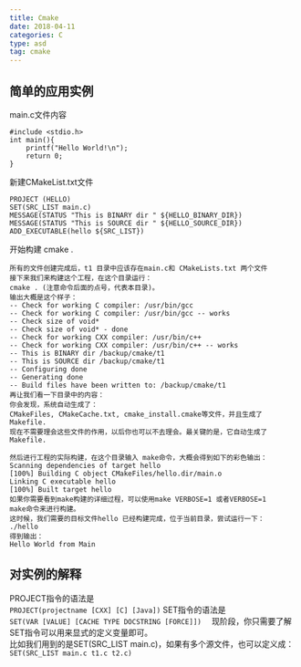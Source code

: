 ```yaml
---
title: Cmake
date: 2018-04-11 
categories: C
type: asd
tag: cmake 
---
```


## 简单的应用实例
main.c文件内容
```
#include <stdio.h>
int main(){
    printf("Hello World!\n");
    return 0;
}
```

新建CMakeList.txt文件
```
PROJECT (HELLO)
SET(SRC_LIST main.c)
MESSAGE(STATUS "This is BINARY dir " ${HELLO_BINARY_DIR})
MESSAGE(STATUS "This is SOURCE dir " ${HELLO_SOURCE_DIR})
ADD_EXECUTABLE(hello ${SRC_LIST})
```
<!--more-->

开始构建 cmake .
```
所有的文件创建完成后，t1 目录中应该存在main.c和 CMakeLists.txt 两个文件
接下来我们来构建这个工程，在这个目录运行：
cmake . (注意命令后面的点号，代表本目录)。
输出大概是这个样子：
-- Check for working C compiler: /usr/bin/gcc
-- Check for working C compiler: /usr/bin/gcc -- works
-- Check size of void*
-- Check size of void* - done
-- Check for working CXX compiler: /usr/bin/c++
-- Check for working CXX compiler: /usr/bin/c++ -- works
-- This is BINARY dir /backup/cmake/t1
-- This is SOURCE dir /backup/cmake/t1
-- Configuring done
-- Generating done
-- Build files have been written to: /backup/cmake/t1
再让我们看一下目录中的内容：
你会发现，系统自动生成了：
CMakeFiles, CMakeCache.txt, cmake_install.cmake等文件，并且生成了Makefile.
现在不需要理会这些文件的作用，以后你也可以不去理会。最关键的是，它自动生成了Makefile.

然后进行工程的实际构建，在这个目录输入 make命令，大概会得到如下的彩色输出：
Scanning dependencies of target hello
[100%] Building C object CMakeFiles/hello.dir/main.o
Linking C executable hello
[100%] Built target hello
如果你需要看到make构建的详细过程，可以使用make VERBOSE=1 或者VERBOSE=1
make命令来进行构建。
这时候，我们需要的目标文件hello 已经构建完成，位于当前目录，尝试运行一下：
./hello
得到输出：
Hello World from Main
```

## 对实例的解释
PROJECT指令的语法是  
`PROJECT(projectname [CXX] [C] [Java])`
SET指令的语法是   
`SET(VAR [VALUE] [CACHE TYPE DOCSTRING [FORCE]])  `
现阶段，你只需要了解SET指令可以用来显式的定义变量即可。   
比如我们用到的是SET(SRC_LIST main.c)，如果有多个源文件，也可以定义成：    
`SET(SRC_LIST main.c t1.c t2.c)`

